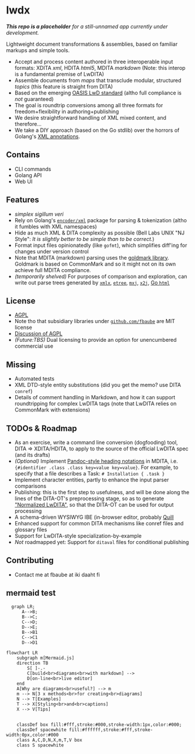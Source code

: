 # lwdx
_<b>This repo is a placeholder</b> for a still-unnamed app currently under development._

Lightweight document transformations & assemblies, based on familiar markups and simple tools.
* Accept and process content authored in three interoperable input formats: XDITA _xml_, HDITA _html5_, MDITA _markdown_ (Note: this interop is a fundamental premise of LwDITA) 
* Assemble documents from _maps_ that transclude modular, structured _topics_ (this feature is straight from DITA) 
* Based on the emerging [OASIS LwD standard](https://github.com/oasis-open/dita-lightweight) (altho full compliance is _not_ guaranteed) 
* The goal is roundtrip conversions among all three formats for freedom+flexibility in authoring+publishing  
* We desire straightforward handling of XML mixed content, and therefore... 
* We take a DIY approach (based on the Go stdlib) over the horrors of Golang's [XML annotations](https://godoc.org/encoding/xml#Marshal). 
## Contains 
* CLI commands 
* Golang API
* Web UI 
## Features
* _simplex sigillum veri_
* Rely on Golang's [`encoder/xml`](https://godoc.org/encoding/xml) package for parsing & tokenization (altho it fumbles with XML namespaces) 
* Hide as much XML & DITA complexity as possible (Bell Labs UNIX "NJ Style": _It is slightly better to be simple than to be correct._)
* Format input files opinionatedly (like `gofmt`), which simplifies diff'ing for changes under version control 
* Note that MDITA (markdown) parsing uses the [goldmark library](https://github.com/yuin/goldmark). Goldmark is based on CommonMark and so it might not on its own achieve full MDITA compliance.
* _(temporarily shelved)_ For purposes of comparison and exploration, can write out parse trees generated by [`xmlx`](https://github.com/jteeuwen/go-pkg-xmlx), [`etree`](https://github.com/beevik/etree), [`mxj`](https://github.com/clbanning/mxj), [`x2j`](https://github.com/clbanning/mxj/tree/master/x2j), [Go `html`](https://godoc.org/golang.org/x/net/html) 
## License
* [AGPL](https://www.gnu.org/licenses/agpl-3.0.en.html)
* Note tho that subsidiary libraries under [`github.com/fbaube`](http://www.github.com/fbaube) are MIT license
* [Discussion of AGPL](https://drewdevault.com/2020/07/27/Anti-AGPL-propaganda.html)
* _(Future:TBS)_ Dual licensing to provide an option for unencumbered commercial use 
## Missing
* Automated tests 
* XML DTD-style entity substitutions (did you get the memo? use DITA `conref`)
* Details of comment handling in Markdown, and how it can support roundtripping for complex LwDITA tags (note that LwDITA relies on CommonMark with extensions) 
## TODOs & Roadmap
* As an exercise, write a command line conversion (dogfooding) tool, DITA => XDITA/HDITA, to apply to the source of the official LwDITA spec (and its drafts)
* _(Optional)_ Implement [Pandoc-style heading notations](https://pandoc.org/MANUAL.html#heading-identifiers/) in MDITA, i.e. `{#identifier .class .class key=value key=value}`. For example, to specify that a file describes a Task: `# Installation { .task }`
* Implement character entities, partly to enhance the input parser comparisons 
* Publishing: this is the first step to usefulness, and will be done along the lines of the DITA-OT's preprocessing stage, so as to generate ["Normalized LwDITA"](https://www.dita-ot.org/dev/topics/dita2dita.html), so that the DITA-OT can be used for output processing 
* A schema-driven WYSIWYG IBE (in-browser editor, probably [Quill](https://quilljs.com/) 
* Enhanced support for common DITA mechanisms like conref files and glossary files 
* Support for LwDITA-style specialization-by-example 
* _Not_ roadmapped yet: Support for `ditaval` files for conditional publishing 
## Contributing
* Contact me at fbaube at iki daaht fi 

## mermaid test

```mermaid
  graph LR;
      A-->B;
      B-->C;
      C-->D;
      D-->E;
      B-->B1
      C-->C1
      D-->D1
```

```mermaid
flowchart LR
    subgraph m[Mermaid.js]
    direction TB
        S[ ]-.-
        C[build<br>diagrams<br>with markdown] -->
        D[on-line<br>live editor]
    end
    A[Why are diagrams<br>useful?] --> m
    m --> N[3 x methods<br>for creating<br>diagrams]
    N --> T[Examples]
    T --> X[Styling<br>and<br>captions]
    X --> V[Tips]
    
 
    classDef box fill:#fff,stroke:#000,stroke-width:1px,color:#000;
    classDef spacewhite fill:#ffffff,stroke:#fff,stroke-width:0px,color:#000
    class A,C,D,N,X,m,T,V box
    class S spacewhite
```
